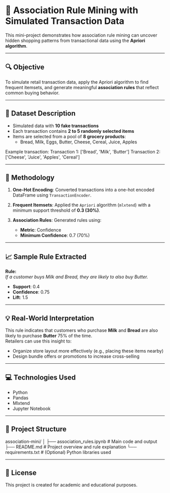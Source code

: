 # 🛒 Association Rule Mining with Simulated Transaction Data

This mini-project demonstrates how association rule mining can uncover hidden shopping patterns from transactional data using the **Apriori algorithm**.

---

## 🔍 Objective

To simulate retail transaction data, apply the Apriori algorithm to find frequent itemsets, and generate meaningful **association rules** that reflect common buying behavior.

---

## 🧾 Dataset Description

- Simulated data with **10 fake transactions**
- Each transaction contains **2 to 5 randomly selected items**
- Items are selected from a pool of **8 grocery products**:
  - Bread, Milk, Eggs, Butter, Cheese, Cereal, Juice, Apples

Example transaction:
Transaction 1: ['Bread', 'Milk', 'Butter']
Transaction 2: ['Cheese', 'Juice', 'Apples', 'Cereal']


---

## 🧠 Methodology

1. **One-Hot Encoding**: Converted transactions into a one-hot encoded DataFrame using `TransactionEncoder`.

2. **Frequent Itemsets**: Applied the `Apriori` algorithm (`mlxtend`) with a minimum support threshold of **0.3 (30%)**.

3. **Association Rules**: Generated rules using:
   - **Metric**: Confidence
   - **Minimum Confidence**: 0.7 (70%)

---

## 📈 Sample Rule Extracted

**Rule:**  
*If a customer buys Milk and Bread, they are likely to also buy Butter.*

- **Support**: 0.4  
- **Confidence**: 0.75  
- **Lift**: 1.5

---

## 💡 Real-World Interpretation

This rule indicates that customers who purchase **Milk** and **Bread** are also likely to purchase **Butter** 75% of the time.  
Retailers can use this insight to:
- Organize store layout more effectively (e.g., placing these items nearby)
- Design bundle offers or promotions to increase cross-selling

---

## 💻 Technologies Used

- Python
- Pandas
- Mlxtend
- Jupyter Notebook

---

## 📂 Project Structure
association-mini/
│
├── association_rules.ipynb # Main code and output
├── README.md # Project overview and rule explanation
└── requirements.txt # (Optional) Python libraries used


---

## 📌 License

This project is created for academic and educational purposes.

